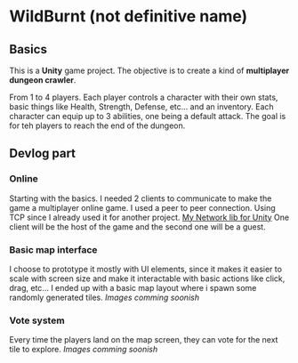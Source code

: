 # WildBurnt (not definitive name)

## Basics
This is a **Unity** game project.
The objective is to create a kind of **multiplayer dungeon crawler**.

From 1 to 4 players.
Each player controls a character with their own stats, basic things like Health, Strength, Defense, etc... and an inventory.
Each character can equip up to 3 abilities, one being a default attack.
The goal is for teh players to reach the end of the dungeon.

## Devlog part

### Online
Starting with the basics. I needed 2 clients to communicate to make the game a multiplayer online game.
I used a peer to peer connection. Using TCP since I already used it for another project. [My Network lib for Unity](https://github.com/BourgoisAlexis/LamagzLib?tab=readme-ov-file#network)
One client will be the host of the game and the second one will be a guest.

### Basic map interface
I choose to prototype it mostly with UI elements, since it makes it easier to scale with screen size and make it interactable with basic actions like click, drag, etc...
I ended up with a basic map layout where i spawn some randomly generated tiles.
*Images comming soonish*

### Vote system
Every time the players land on the map screen, they can vote for the next tile to explore.
*Images comming soonish*
